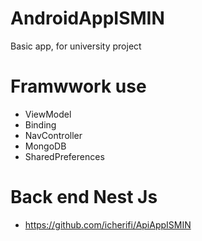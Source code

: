 # AndroidAppISMIN
Basic app, for university project

# Framwwork use
  - ViewModel
  - Binding
  - NavController
  - MongoDB
  - SharedPreferences 

# Back end Nest Js
  - https://github.com/icherifi/ApiAppISMIN

